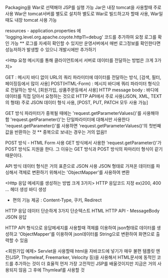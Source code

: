 Packaging을 War로 선택해야 JSP를 실행 가능
Jar은 내장 tomcat을 사용할때 주로 사용
War은 tomcat서버를 별도로 설치하 별도로 War로 빌드하고자 할때 사용, War일때도 내장 tomcat 사용 가능

resources - application.properties 에 'logging.level.org.apache.coyote.http11=debug' 코드를 추가하여 요청 로그를 확인 가능
** 로그를 자세히 확인할 수 있지만 운영서버에서 매번 로그정보를 확인한다면 성능저하가 발생할 수 있으니 개발시에만 추가하기

<Http 요청 메시지를 통해 클라이언트에서 서버로 데이터를 전달하는 방법은 크게 3가지>

GET : 메시지 바디 없이 URL의 쿼리 파라미터에 데이터를 전달하는 방식, [검색, 필터, 페이징등에서 많이 사용]
POST(HTML-Form) : 메시지 바디에 쿼리 파라미터 형식으로 전달하는 방식, [회원가입, 상품주문등에서 사용]
HTTP message body : 바디에 데이터를 직접 담아서 요청하는 것으로 HTTP API에서 주로 사용(JSON, XML, TEXT의 형태)
주로 JSON 데이터 형식 사용, [POST, PUT, PATCH 모두 사용 가능]

GET 방식
파라미터가 중복될 때에는 'request.getParameterValues()'를 사용해야 함
'request.getParameter()'는 단일파라미터에 대해서만 사용한다
'request.getParameter()'를 사용하면 'request.getParameterValues()'의 첫번째 값을 반환하는 것
** 중복으로 보내는 경우는 거의 없음!!

POST 방식 - HTML Form 사용
GET 방식에서 사용한 'request.getParameter()'가 POST 방식도 지원을 한다.
그 이유는 GET 방식과 POST 방식의 파마리터 형식이 같기 때문이다.

API 방식
데이터 형식은 거의 표준으로 JSON 사용
JSON 형태로 가져온 데이터를 파싱해서 객체로 변환하기 위해서는 'ObjectMapper'를 사용하여 변환



<Http 응답 메세지를 생성하는 방법 크게 3가지>
HTTP 응답코드 지정 ex)200, 400 ...
헤더 생성
바디 생성
+ 편의 기능 제공 : Content-Type, 쿠키, Redirect

HTTP 응답 데이터 단순하게 3가지
단순텍스트
HTML
HTTP API - MessageBody JSON 응답

HTTP API 형식으로 응답메세지를 사용할때 객체를 이용하여 json형태로 데이터를 생성하고 'ObjectMapper'를 이용하여
json데이터를 String으로 변환하여 화면으로 출력할 수 있음

<회원가입 예제>
Servlet을 사용할때 html을 자바코드에 넣기가 매우 불편
템플릿 엔진(JSP, Thymeleaf, Freemarker, Velocity 등)을 사용해서 HTML문서에 동적인 코드를 추가하는 것이 더 효율적
먼저 가장 고전적인 JSP를 배울것이지만 지금은 거의 사용되지 않음
그 후에 Thymleaf를 사용할 것
